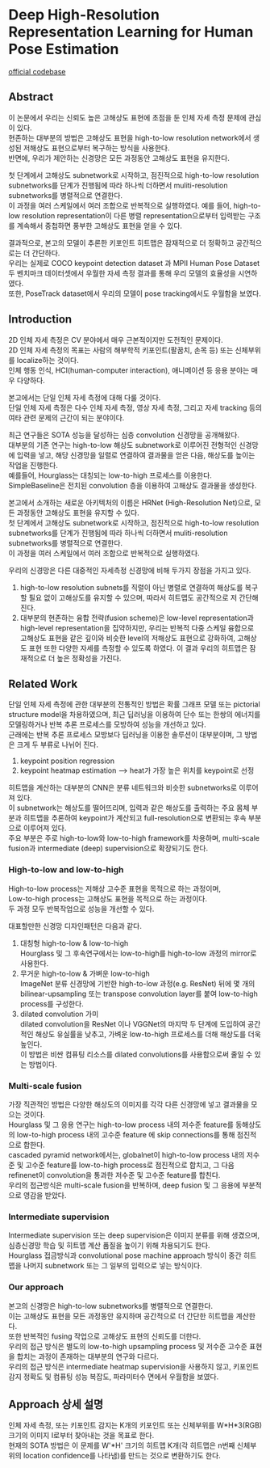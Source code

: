 # Deep High-Resolution Representation Learning for Human Pose Estimation 
[official codebase](https://github.com/leoxiaobin/deep-high-resolution-net.pytorch)

## Abstract
이 논문에서 우리는 신뢰도 높은 고해상도 표현에 초점을 둔 인체 자세 측정 문제에 관심이 있다.  
현존하는 대부분의 방법은 고해상도 표현을 high-to-low resolution network에서 생성된 저해상도 표현으로부터 복구하는 방식을 사용한다.  
반면에, 우리가 제안하는 신경망은 모든 과정동안 고해상도 표현을 유지한다.   

첫 단계에서 고해상도 subnetwork로 시작하고, 점진적으로 high-to-low resolution subnetworks를 단계가 진행됨에 따라 하나씩 더하면서 muliti-resolution subnetworks를 병렬적으로 연결한다.  
이 과정을 여러 스케일에서 여러 조합으로 반복적으로 실행하였다. 예를 들어, high-to-low resolution representation이 다른 병렬 representation으로부터 입력받는 구조를 계속해서 중첩하면 풍부한 고해상도 표현을 얻을 수 있다.  

결과적으로, 본고의 모델이 추론한 키포인트 히트맵은 잠재적으로 더 정확하고 공간적으로는 더 간단하다.  
우리는 실제로 COCO keypoint detection dataset 과 MPII Human Pose Dataset 두 벤치마크 데이터셋에서 우월한 자세 측정 결과를 통해 우리 모델의 효율성을 시연하였다.  
또한, PoseTrack dataset에서 우리의 모델이 pose tracking에서도 우월함을 보였다.  

## Introduction
2D 인체 자세 측정은 CV 분야에서 매우 근본적이지만 도전적인 문제이다.  
2D 인체 자세 측정의 목표는 사람의 해부학적 키포인트(팔꿈치, 손목 등) 또는 신체부위를 localize하는 것이다.  
인체 행동 인식, HCI(human-computer interaction), 애니메이션 등 응용 분야는 매우 다양하다.  

본고에서는 단일 인체 자세 측정에 대해 다룰 것이다.  
단일 인체 자세 측정은 다수 인체 자세 측정, 영상 자세 측정, 그리고 자세 tracking 등의 여타 관련 문제의 근간이 되는 분야이다.  

최근 연구들은 SOTA 성능을 달성하는 심층 convolution 신경망을 공개해왔다.  
대부분의 기존 연구는 high-to-low 해상도 subnetwork로 이루어진 전형적인 신경망에 입력을 넣고, 해당 신경망을 일렬로 연결하여 결과물을 얻은 다음, 해상도를 높이는 작업을 진행한다.  
예를들어, Hourglass는 대칭되는 low-to-high 프로세스를 이용한다.  
SimpleBaseline은 전치된 convolution 층을 이용하여 고해상도 결과물을 생성한다.  

본고에서 소개하는 새로운 아키텍처의 이름은 HRNet (High-Resolution Net)으로, 모든 과정동안 고해상도 표현을 유지할 수 있다.  
첫 단계에서 고해상도 subnetwork로 시작하고, 점진적으로 high-to-low resolution subnetworks를 단계가 진행됨에 따라 하나씩 더하면서 muliti-resolution subnetworks를 병렬적으로 연결한다.  
이 과정을 여러 스케일에서 여러 조합으로 반복적으로 실행하였다.  

우리의  신경망은 다른 대중적인 자세측정 신경망에 비해 두가지 장점을 가지고 있다.  
1. high-to-low resolution subnets를 직렬이 아닌 병렬로 연결하여 해상도를 복구할 필요 없이 고해상도를 유지할 수 있으며, 따라서 히트맵도 공간적으로 저 간단해진다.  
2. 대부분의 현존하는 융합 전략(fusion scheme)은 low-level representation과 high-level representation을 집약하지만, 우리는 반복적  다중 스케일 융합으로 고해상도 표현을 같은 깊이와 비슷한 level의 저해상도 표현으로 강화하여, 고해상도 표현 또한 다양한 자세를 측정할 수 있도록 하였다. 이 결과 우리의 히트맵은 잠재적으로 더 높은 정확성을 가진다.  

## Related Work
단일 인체 자세 측정에 관한 대부분의 전통적인 방법은 확률 그래프 모델 또는 pictorial structure model을 차용하였으며, 최근 딥러닝을 이용하여 단수 또는 한쌍의 에너지를 모델링하거나 반복 추론 프로세스를 모방하여 성능을 개선하고 있다.  
근래에는 반복 추론 프로세스 모방보다 딥러닝을 이용한 솔루션이 대부분이며, 그 방법은 크게 두 부류로 나뉘어 진다.  

1. keypoint position regression
2. keypoint heatmap estimation --> heat가 가장 높은 위치를 keypoint로 선정

히트맵을 계산하는 대부분의 CNN은 분류 네트워크와 비슷한 subnetworks로 이루어져 있다.  
이 subnetwork는 해상도를 떨어뜨리며, 입력과 같은 해상도를 출력하는 주요 몸체 부분과 히트맵을 추론하여 keypoint가 계산되고 full-resolution으로 변환되는 후속 부분으로 이루어져 있다.  
주요 부분은 주로 high-to-low와 low-to-high framework를 차용하며, multi-scale fusion과 intermediate (deep) supervision으로 확장되기도 한다.  

### High-to-low and low-to-high
High-to-low process는 저해상 고수준 표현을 목적으로 하는 과정이며,  
Low-to-high process는 고해상도 표현을 목적으로 하는 과정이다.  
두 과정 모두 반복작업으로 성능을 개선할 수 있다.  

대표할만한 신경망 디자인패턴은 다음과 같다.  
1. 대칭형 high-to-low & low-to-high  
    Hourglass 및 그 후속연구에서는 low-to-high를 high-to-low 과정의 mirror로 사용한다.  
2. 무거운 high-to-low & 가벼운 low-to-high  
    ImageNet 분류 신경망에 기반한 high-to-low 과정(e.g. ResNet) 뒤에 
    몇 개의 bilinear-upsampling 또는 transpose convolution layer를 붙여 low-to-high process를 구성한다.  
3. dilated convolution 가미  
    dilated convolution을 ResNet 이나 VGGNet의 마지막 두 단계에 도입하여 공간적인 해상도 유실률을 낮추고, 가벼운 low-to-high 프로세스를 더해 해상도를 더욱 높인다.  
    이 방법은 비싼 컴퓨팅 리소스를 dilated convolutions를 사용함으로써 줄일 수 있는 방법이다.  

### Multi-scale fusion
가장 직관적인 방법은 다양한 해상도의 이미지를 각각 다른 신경망에 넣고 결과물을 모으는 것이다.  
Hourglass 및 그 응용 연구는 high-to-low process 내의 저수준 feature를 동해상도의 low-to-high process 내의 고수준 feature 에 skip connections를 통해 점진적으로 합한다.  
cascaded pyramid network에서는, globalnet이 high-to-low process 내의 저수준 및 고수준 feature를 low-to-high process로 점진적으로 합치고, 그 다음 refinenet이 convolution을 통과한 저수준 및 고수준 feature를 합친다.  
우리의 접근방식은 multi-scale fusion을 반복하며, deep fusion 및 그 응용에 부분적으로 영감을 받았다.  

### Intermediate supervision
Intermediate supervision 또는 deep supervision은 이미지 분류를 위해 생겼으며, 심층신경망 학습 및 히트맵 계산 품질을 높이기 위해 차용되기도 한다.  
Hourglass 접금방식과 convolutional pose machine approach 방식이 중간 히트맵을 나머지 subnetwork 또는 그 일부의 입력으로 넣는 방식이다.  

### Our approach
본고의 신경망은 high-to-low subnetworks를 병렬적으로 연결한다.  
이는 고해상도 표현을 모든 과정동안 유지하며 공간적으로 더 간단한 히트맵을 계산한다.  
또한 반복적인 fusing 작업으로 고해상도 표현의 신뢰도를 더한다.  
우리의 접근 방식은 별도의 low-to-high upsampling process 및 저수준 고수준 표현을 합치는 과정이 존재하는 대부분의 연구와 다르다.  
우리의 접근 방식은 intermediate heatmap supervision을 사용하지 않고, 키포인트 감지 정확도 및 컴퓨팅 성능 복잡도, 파라미터수 면에서 우월함을 보였다.  

## Approach 상세 설명
인체 자세 측정, 또는 키포인트 감지는 K개의 키포인트 또는 신체부위를 W\*H\*3(RGB) 크기의 이미지 I로부터 찾아내는 것을 목표로 한다.  
현재의 SOTA 방법은 이 문제를 W'\*H' 크기의 히트맵 K개(각 히트맵은 n번째 신체부위의 location confidence를 나타냄)를 만드는 것으로 변환하기도 한다.  
